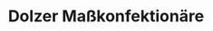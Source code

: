 ---
title: "Dolzer Maßkonfektionäre"
url: /stuttgart/dolzer-masskonfektionaere/
shop: Schneiderei
---